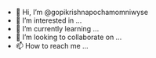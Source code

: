 - 👋 Hi, I’m @gopikrishnapochamomniwyse
- 👀 I’m interested in ...
- 🌱 I’m currently learning ...
- 💞️ I’m looking to collaborate on ...
- 📫 How to reach me ...

<!---
gopikrishnapochamomniwyse/gopikrishnapochamomniwyse is a ✨ special ✨ repository because its `README.md` (this file) appears on your GitHub profile.
You can click the Preview link to take a look at your changes.
--->
